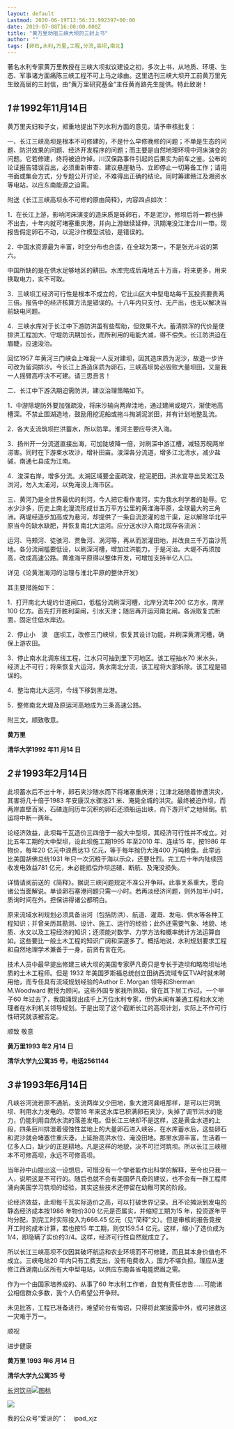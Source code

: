 ```yaml
---
layout: default
Lastmod: 2020-06-19T13:56:33.992397+00:00
date: 2019-07-08T16:00:00.000Z
title: "黄万里劝阻三峡大坝的三封上书"
author: ""
tags: [卵石,水利,万里,工程,分流,高坝,南北]
---
```


著名水利专家黄万里教授在三峡大坝拟议建设之初，多次上书，从地质、环境、生态、军事诸方面痛陈三峡工程不可上马之缘由。这里选刊三峡大坝开工前黄万里先生致高层的三封信，由“黄万里研究基金”主任黄肖路先生提供。特此致谢！

_1_＃1992年11月14日
---------------

黄万里夫妇和子女，郑重地提出下列水利方面的意见，请予审核批复：

一、长江三峡高坝是根本不可修建的，不是什么早修晚修的问题；不单是生态的问题、防洪效果的问题、经济开发程序的问题；而主要是自然地理环境中河床演变的问题。它若修建，终将被迫炸掉。川汉保路事件引起的后果实为前车之鉴。公布的论证报告错误百出，必须重新审查、建议悬崖勒马、立即停止一切筹备工作；请用书面或集会方式，分专题公开讨论，不难得出正确的结论。同时筹建赣江及湘资水等电站，以应东南能源之迫需。

附送《长江三峡高坝永不可修的原由简释》，内容四点如次：

1．在长江上游，影响河床演变的造床质是砾卵石，不是泥沙，修坝后将一颗也排不出去，十年内就可堵塞重庆港，并向上游继续延伸，汛期淹没江津合川一带。现报告假定卵石不动，以泥沙作模型试验，是错误的。

2．中国水资源最为丰富，时空分布也合适，在全球为第一，不是张光斗说的第六。

中国所缺的是在供水足够地区的耕田。水库完成后淹地五十万亩，将来更多，用来换取电力，实不可取。

3．三峡坝工经济可行性是根本不成立的，它比山区大中型电站每千瓦投资要贵两三倍。报告中的经济核算方法是错误的。十八年内只支付、无产出，也无以解决当前缺电问题。

4．三峡水库对于长江中下游防洪虽有些帮助，但效果不大。蓄清排浑的代价是使排洪工程加大、守堤防汛期加长，而所利用的电能大减，得不偿失。长江防洪迫在眉睫，应速浚治。

回忆1957 年黄河三门峡会上唯我一人反对建坝，因其造床质为泥沙，故退一步许可改为留洞排沙。今长江上游造床质为卵石，三峡高坝势必毁败大量坝田，又是我一人摇臂高呼决不可建。请三思吾言！

二、长江中下游汛期迫需防洪，建议治理策略如下。

1．中游除堤防外要加强疏浚，将床沙输向两岸洼地，通过建闸或堤穴，渐使地高槽深。不禁止围湖造地，鼓励用挖泥船或拖斗掏湖泥淤田，并有计划地整乱流。

2．各大支流筑坝拦洪蓄水，所以防旱。淮河主要应导洪入海。

3．扬州开一分流道直接出海，可加陡坡降一倍，对刷深中游江槽，减轻苏皖两岸涝害。同时在下游束水攻沙，增补田亩。浚深各分流道，增多江北清水，减少盐碱，南通七县成为江南。

4．浚深右岸，增多分流。太湖区域要全面疏浚，挖泥肥田。洪水宜导出吴淞江及浏河，勿入太浦河，以免淹没上海市区。

三、黄河乃是全世界最优的利河，今人把它看作害河，实为我水利学者的耻辱。它水少沙多，历史上南北漫流形成廿五万平方公里的黄淮海平原，全球最大的三角洲。两堤经逐步加高成为悬河，却提供了一条自流淤灌的总干渠，足以解除华北平原当今的缺水缺肥，并恢复南北大运河。应分送水沙入南北现存各流派：

运河、马颊河、徒骇河、贾鲁河、涡河等，再从而淤灌田地，并改良三千万亩沙荒地。各分流闸槛要低设，以刷深河槽，增加过洪能力，于是河治。大堤不再须加高，改成高速公路。黄淮海平原得以整体开发，可增加支持半亿人口。

详见《论黄淮海河的治理与淮北平原的整体开发》

其主要措施如下：

1．打开南北大堤约廿道闸口，低槛分流刷深河槽，北岸分流年200 亿方水，南岸100 亿方。首先打开胜利渠闸，引水天津；随后再开运河南北闸。各派取复式断面，固定住低水岸边。

2．停止小　浪　底坝工，改修三门峡坝，恢复其设计功能，并刷深黄渭河槽，确保上游农田。

3．停止南水北调东线工程，江水只可抽到里下河地区。该工程抽水70 米水头，经济上不可行；将来恢复大运河，黄水南北分流，该工程将大部拆除。该工程是错误的。

4．整治南北大运河，今线下移到黑龙港。

5．整修南北大堤及原运河高地成为三条高速公路。

附三文。顺致敬意。

**黄万里**

**清华大学1992 年11 月14 日**

_2_＃1993年2月14日
--------------

此坝蓄水后不出十年，卵石夹沙随水而下将堵塞重庆港；江津北碚随着惨遭洪灾，其害将几十倍于1983 年安康汉水骤涨21 米、淹毙全城的洪灾。最终被迫炸坝，而两岸直壁百米，石碴连同历年沉积的卵石还须船运出峡，向下游开圹之地倾倒。航运将中断一两年。

论经济效益，此坝每千瓦造价三四倍于一般大中型坝，其经济可行性并不成立。对比五年工期的大中型坝，设此坝施工期1995 年至2010 年、连续15 年，按1986 年物价，每年20 亿元中浪费达13 亿元，等于每年抛仍大海400 万吨粮食。此举远比美国胡佛总统1931 年只一次沉粮于海以示众，还要壮烈。完工后十年内陆续回收发电效益781 亿元，未必能抵偿炸坝运碴、断航、及淹没损失。

详情请阅前送的《简释》。据说三峡问题规定不准公开争辩。此事关系重大，愿向诸公当面解说。单谈卵石塞港问题只需一小时。若再淡经济问题，则外加半小时，质询时间在外。担保讲得诸公都明白。

原来流域水利规划必须具备治河（包括防洪）、航道、灌溉、发电、供水等各种工程知识；并曾亲历其勘测、设计、施工、运行的经验；此外还需要气象、地貌、地质、水文以及工程经济的知识；还须能对数学、力学方法和概率统计方法运算自如。这些要比一般土木工程的知识广阔和深邃多了。概括地说，水利规划要求工程和自然地理学术兼备于一身，前贤有言在先。

技术人员中最早提出修建三峡大坝的美国专家萨凡奇只是专长于造坝和略晓坝址地质的土木工程师。但是 1932 年美国罗斯福总统创立田纳西流域专区TVA时就未聘用他，而专任具有流域规划经验的Author E. Morgan 领导和Sherman M.Woodward 教授为顾问。这些外国专家我所熟知，曾在其下层工作过。一个甲子60 年过去了，我国涌现出成千上万位水利专家，但仍未闻有兼通工程和水文地理者在水利机关领导规划。于是出现了这个截断长江的高坝计划，实际上不作可行性研究就该被否定。

顺致 敬意

**黄万里1993 年2 月14 日**

**清华大学九公寓35 号，电话2561144**

_3_＃1993年6月14日
--------------

凡峡谷河流若原不通航，支流两岸又少田地，象大渡河龚咀那样，是可以拦河筑坝、利用水力发电的。尽管16 年来这水库已积满卵石夹沙，失掉了调节洪水的能力，仍能利用自然水流的落差发电。但长江三峡却不是这样，这是黄金水道的上段，四条巨川排泄着侵蚀性盆地上的大量卵石进入峡谷，在水库蓄水后，这些卵石和泥沙就会堵塞住重庆港，上延抬高洪水位、淹没田地。那里水源丰富，生活着一亿多人口，缺少的正是耕地。凡是这样的地貌，决不可拦河筑坝。所以长江三峡根本不可修高坝，永远不可修高坝。

当年孙中山提出这一设想后，可惜没有一个学者能作出科学的解释，至今也只我一人，说明这是不可行的。随后也就不会有美国萨凡奇的建议，也不会有一群工程师涌向美国学习筑坝的经验，其实这些技术还停留在幼稚可笑的阶段。

论经济效益，此坝每千瓦实际造价之高，可以打破世界记录。且不论摊派到发电的静态经济成本按1986 年物价300 亿元是否属实，并缩短工期为15 年，投资逐年平均分配，到完工时实际投入为666.45 亿元（见"简释"文）。但是审核的报告竟按开工时的成本计算，若也按15 年工期，则仅159.54 亿元。这样，缩小了造价成为1/4，即隐瞒了实价的3/4。这样，经济可行性自然就成立了。

所以长江三峡高坝不仅因其破坏航运和农业环境而不可修建，而且其本身价值也不成立。三峡电站20 年内只有工费支出，没有电费收入，国力不堪负担。理应从速修江西湖南山区所有大中型电站，以供应东南各省电能燃眉之需。

作为一个由国家培养成的、从事了60 年水利工作者，自觉有责任忠告……可能诸公相信群众多数，我个人仍希望公开争辩。

未见批答，工程已准备进行，难望轮台有悔诏，只得将此案披露中外，或可拯救这一灾难于万一。

顺祝

进步健康

**黄万里 1993 年6 月14 日**  

**清华大学九公寓35 号**

[长河饮马![图标](https://images.weserv.nl/?url=https%3A//pic4.zhimg.com/v2-ed9c491f8ae27033aa1f0e8b39bdc977_ipico.jpg)](https://link.zhihu.com/?target=http%3A//blog.tianya.cn/blog-309334-1.shtml)

![](https://images.weserv.nl/?url=https%3A//pic1.zhimg.com/v2-9ae760b4f8f5ebfeae28ee34aae1d424_b.jpg)

我的公众号“爱派的”：　ipad\_xjz


